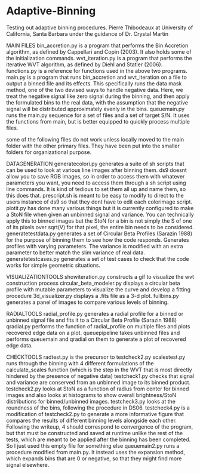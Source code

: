 # Adaptive-Binning
Testing out adaptive binning procedures.
Pierre Thibodeaux at University of California, Santa Barbara
under the guidance of Dr. Crystal Martin

MAIN FILES
bin_accretion.py is a program that performs the Bin Accretion algorithm, as defined by Cappellari and Copin (2003). It also holds some of the initialization commands.
wvt_iteration.py is a program that performs the iterative WVT algorithm, as defined by Diehl and Statler (2006).
functions.py is a reference for functions used in the above two programs.
main.py is a program that runs bin_accretion and wvt_iteration on a file to output a binned file and its effects. This specifically runs the data mask method, one of the two devised ways to handle negative data. Here, we treat the negative signal like zero signal during the binning, and then apply the formulated bins to the real data, with the assumption that the negative signal will be distributed approximately evenly in the bins.
queuemain.py runs the main.py sequence for a set of files and a set of target S/N. It uses the functions from main, but is better equipped to quickly process multiple files.

some of the following files do not work unless locally moved to the main folder with the other primary files. They have been put into the smaller folders for organizational purpose.

DATAGENERATION
generatecolori.py generates a suite of sh scripts that can be used to look at various line images after binning them. ds9 doesnt allow you to save RGB images, so in order to access them with whatever parameters you want, you need to access them through a sh script using line commands. It is kind of tedious to set them all up and name them, so this does that. prescript.sh is meant to be easy to modify to direct to the users instance of ds9 so that they dont have to edit each colorimage script.
plotit.py has done many various things but it is currently configured to make a StoN file when given an unbinned signal and variance. You can technically apply this to binned images but the StoN for a bin is not simply the S of one of its pixels over sqrt(V) for that pixel, the entire bin needs to be considered.
generatetestdata.py generates a set of Circular Beta Profiles (Sarazin 1988) for the purpose of binning them to see how the code responds. Generates profiles with varying parameters. The variance is modified with an extra parameter to better match the slim variance of real data.
generatetestcases.py generates a set of test cases to check that the code works for simple geometric situations.

VISUALIZATIONTOOLS
showiteration.py constructs a gif to visualize the wvt construction process
circular_beta_modeler.py displays a circular beta profile with mutable parameters to visualize the curve and develop a fitting procedure
3d_visualizer.py displays a .fits file as a 3-d plot.
fullbins.py generates a panel of images to compare various levels of binning.

RADIALTOOLS
radial_profile.py generates a radial profile for a binned or unbinned signal file and fits it to a Circular Beta Profile (Sarazin 1988)
qradial.py performs the function of radial_profile on multiple files and plots recovered edge data on a plot.
queuepipeline takes unbinned files and performs queuemain and qradial on them to generate a plot of recovered edge data.

CHECKTOOLS
radtest.py is the precursor to testcheck2.py
scalestest.py runs through the binning with 4 different formulations of the calculate_scales function (which is the step in the WVT that is most directly hindered by the presence of negative data)
testcheck1.py checks that signal and variance are conserved from an unbinned image to its binned product.
testcheck2.py looks at StoN as a function of radius from center for binned images and also looks at histograms to show overall brightness/StoN distributions for binned/unbinned images.
testcheck3.py looks at the roundness of the bins, following the procedure in DS06.
testcheck4.py is a modification of testcheck2.py to generate a more informative figure that compares the results of different binning levels alongside each other. Following the writeup, 4 should correspond to convergence of the program, but that must be constructed and saved at runtime unlike the rest of the tests, which are meant to be applied after the binning has been completed. So I just used this empty file for something else
queuemain2.py runs a procedure modified from main.py. It instead uses the expansion method, which expands bins that are 0 or negative, so that they might find more signal elsewhere.


